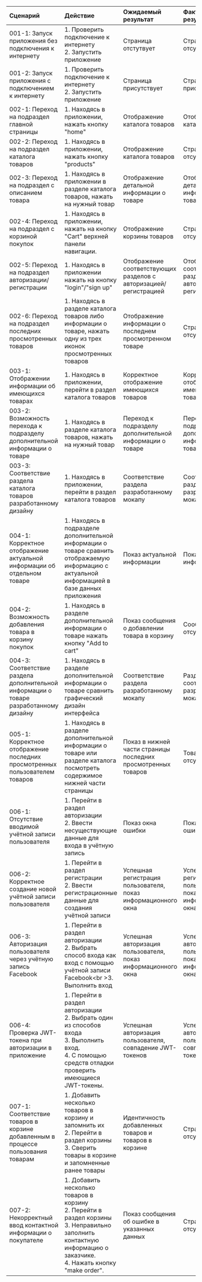 | Cценарий                                                                              | Действие                                                                                                                                                                        | Ожидаемый результат                                              | Фактический результат                                            | Оценка          |
|:--------------------------------------------------------------------------------------|:--------------------------------------------------------------------------------------------------------------------------------------------------------------------------------|:-----------------------------------------------------------------|:-----------------------------------------------------------------|:----------------|
| 001-1: Запуск приложения без подключения к интернету                                  | 1. Проверить подключение к интернету <br /> 2. Запустить приложение <br />                                                                                                      | Страница отстутвует                                              | Страница отсутствует                                             | Тест пройден    |
| 001-2: Запуск приложения с подключением к интернету                                   | 1. Проверить подключение к интернету <br /> 2. Запустить приложение <br />                                                                                                      | Страница присутствует                                            | Страница присутствует                                            | Тест пройден    |
| 002-1: Переход на подраздел главной страницы                                          | 1. Находясь в приложении, нажать кнопку "home"<br />                                                                                                                            | Отображение каталога товаров                                     | Отображение каталога товаров                                     | Тест пройден    |
| 002-2: Переход на подраздел каталога товаров                                          | 1. Находясь в приложении, нажать кнопку "products"<br />                                                                                                                        | Отображение каталога товаров                                     | Страница отсутствует                                             | Тест не пройден |
| 002-3: Переход на подраздел с описанием товара                                        | 1. Находясь в приложении в разделе каталога товаров, нажать на нужный товар                                                                                                     | Отображение детальной информации о товаре                        | Отображение детальной информации о товаре                        | Тест пройден    |
| 002-4: Переход на подраздел с корзиной покупок                                        | 1. Находясь в приложении, нажать на кнопку "Сart" верхней панели навигации.                                                                                                     | Отображение корзины товаров                                      | Страница отсутствует                                             | Тест не пройден |
| 002-5: Переход на подраздел авторизации/регистрации                                   | 1. Находясь в приложении нажать на кнопку "login"/"sign up"                                                                                                                     | Отображение соответствующих разделов с авторизацией/регистрацией | Отображение соответствующих разделов с авторизацией/регистрацией | Тест пройден    |
| 002-6: Переход на подраздел последних просмотренных товаров                           | 1. Находясь в разделе каталога товаров либо информации о товаре, нажать одну из трех иконок просмотренных товаров                                                               | Отображение информации о последнем просмотренном товаре          | Страница отсутствует                                             | Тест не пройден |
| 003-1: Отображении информации об имеющихся товарах                                    | 1. Находясь в приложении, перейти в раздел каталога товаров                                                                                                                     | Корректное отображение имеющихся товаров                         | Корректное отображение имеющихся товаров                         | Тест пройден    |
| 003-2: Возможность перехода к подразделу дополнительной информации о товаре           | 1. Находясь в разделе каталога товаров, нажать на нужный товар                                                                                                                  | Переход к подразделу дополнительной информации о товаре          | Переход к подразделу дополнительной информации о товаре          | Тест пройден    |
| 003-3: Соответствие раздела каталога товаров разработанному дизайну                   | 1. Находясь в приложении, перейти в раздел каталога товаров                                                                                                                     | Соответствие раздела разработанному мокапу                       | Соответствие раздела разработанному мокапу                       | Тест пройден    |
| 004-1: Корректное отображение актуальной информации об отдельном товаре               | 1. Находясь в подразделе дополнительной информации о товаре сравнить отображаемую информацию с актуальной информацией в базе данных приложения                                  | Показ актуальной информации                                      | Показ актуальной информации                                      | Тест пройден    |
| 004-2: Возможность добавления товара в корзину покупок                                | 1. Находясь в разделе дополнительной информации о товаре нажать кнопку "Add to cart"                                                                                            | Показ сообщения о добавлении товара в корзину                    | Сообщение отсутствует                                            | Тест не пройден |
| 004-3: Соответствие раздела дополнительной информации о товаре разработанному дизайну | 1. Находясь в разделе дополнительной информации о товаре сравнить графический дизайн интерфейса                                                                                 | Соответствие раздела разработанному мокапу                       | Раздел не соответствует разработанному мокапу                    | Тест не пройден |
| 005-1: Корректное отображение последних просмотренных пользователем товаров           | 1. Находясь в разделе дополнительной информации о товаре или разделе каталога посмотреть содержимое нижней части страницы                                                       | Показ в нижней части страницы последних просмотренных товаров    | Товары отсутствуют                                               | Тест не пройден |
| 006-1: Отсутствие вводимой учётной записи пользователя                                | 1. Перейти в раздел авторизации<br />2. Ввести несуществующие данные для входа в учётную запись                                                                                 | Показ окна ошибки                                                | Показ окна ошибки                                                | Тест пройден    |
| 006-2: Корректное создание новой учётной записи пользователя                          | 1. Перейти в раздел регистрации<br />2. Ввести регистрационные данные для создания учётной записи                                                                               | Успешная регистрация пользователя, показ информационного окна    | Успешная регистрация пользователя, показ информационного окна    | Тест пройден    |
| 006-3: Авторизация пользователя через учётную запись Facebook                         | 1. Перейти в раздел авторизации<br />2. Выбрать способ входа как вход с помощью учётной записи Facebook<br \>3. Выполнить вход                                                  | Успешная авторизация пользователя, показ информационного окна    | Успешная авторизация пользователя, показ информационного окна    | Тест пройден    |
| 006-4: Проверка JWT-токена при авторизации в приложение                               | 1. Перейти в раздел авторизации<br />2. Выбрать один из способов входа<br />3. Выполнить вход. <br /> 4. С помощью средств отладки проверить имеющиеся JWT-токены.              | Успешная авторизация пользователя, совпадение JWT-токенов        | Успешная авторизация пользователя, совпадение JWT-токенов        | Тест пройден    |
| 007-1: Cоответствие товаров в корзине добавленным в процессе пользования товарам      | 1. Добавить несколько товаров в корзину и запомнить их<br />2. Перейти в раздел корзины <br />3. Сверить товары в корзине и запомненные ранее товары                            | Идентичность добавленных товаров и товаров в корзине             | Страница отсутствует                                             | Тест не пройден |
| 007-2: Некорректный ввод контактной информации о покупателе                           | 1. Добавить несколько товаров в корзину<br />2. Перейти в раздел корзины<br />3. Неправильно заполнить контактную информацию о заказчике. <br /> 4. Нажать кнопку "make order". | Показ сообщения об ошибке в указанных данных                     | Страница отсутствует                                             | Тест не пройден |